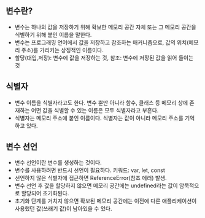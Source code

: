 ## 변수란?
- 변수는 하나의 값을 저장하기 위해 확보한 메모리 공간 자체 또는 그 메모리 공간을 식별하기 위해 붙인 이름을 말한다.
- 변수는 프로그래밍 언어에서 값을 저장하고 참조하는 매커니즘으로, 값의 위치(메모리 주소)를 가리키는 상징적인 이름이다.
- 할당(대입,저장): 변수에 값을 저장하는 것, 참조: 변수에 저장된 값을 읽어 들이는 것

## 식별자
- 변수 이름을 식별자라고도 한다. 변수 뿐만 아니라 함수, 클래스 등 메모리 상에 존재하는 어떤 값을 식별할 수 있는 이름은 모두 식별자라고 부흔다.
- 식별자는 메모리 주소에 붙인 이름이다. 식별자는 값이 아니라 메모리 주소를 기억하고 있다.

## 변수 선언
- 변수 선언이란 변수를 생성하는 것이다.
- 변수를 사용하려면 반드시 선언이 필요하다. 키워드: var, let, const
- 선언하지 않은 식별자에 접근하면 ReferenceError(참조 에러) 발생.
- 변수 선언 후 값을 할당하지 않으면 메모리 공간에는 undefined라는 값이 암묵적으로 할당되어 초기화된다.
- 초기화 단계를 거치지 않으면 확보된 메모리 공간에는 이전에 다른 애플리케이션이 사용했던 값(쓰래기 값)이 남아있을 수 있다.

